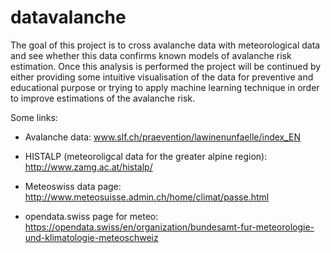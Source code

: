 # datavalanche

The goal of this project is to cross avalanche data with meteorological data and see whether this data confirms known models of
avalanche risk estimation. Once this analysis is performed the project will be continued by either providing some intuitive
visualisation of the data for preventive and educational purpose or trying to apply machine learning technique in order to
improve estimations of the avalanche risk.

Some links:

  * Avalanche data: www.slf.ch/praevention/lawinenunfaelle/index_EN

  * HISTALP (meteoroligcal data for the greater alpine region): http://www.zamg.ac.at/histalp/

  * Meteoswiss data page: http://www.meteosuisse.admin.ch/home/climat/passe.html

  * opendata.swiss page for meteo: https://opendata.swiss/en/organization/bundesamt-fur-meteorologie-und-klimatologie-meteoschweiz
